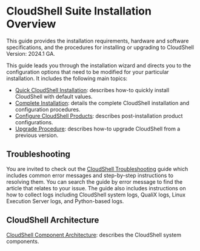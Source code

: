 # CloudShell Suite Installation Overview

This guide provides the installation requirements, hardware and software specifications, and the procedures for installing or upgrading to CloudShell Version: 2024.1 GA.

This guide leads you through the installation wizard and directs you to the configuration options that need to be modified for your particular installation. It includes the following main topics:

- [Quick CloudShell Installation](../../install-configure/cloudshell-suite/quick-install): describes how-to quickly install CloudShell with default values.
- [Complete Installation](../complete-install/index.md): details the complete CloudShell installation and configuration procedures.
- [Configure CloudShell Products](../../install-configure/cloudshell-suite/configure-products): describes post-installation product configurations.
- [Upgrade Procedure](../upgrade-procedure/index.md): describes how-to upgrade CloudShell from a previous version.

## Troubleshooting

You are invited to check out the [CloudShell Troubleshooting](../../troubleshooting) guide which includes common error messages and step-by-step instructions to resolving them. You can search the guide by error message to find the article that relates to your issue. The guide also includes instructions on how to collect logs including CloudShell system logs, QualiX logs, Linux Execution Server logs, and Python-based logs.

## CloudShell Architecture

[CloudShell Component Architecture](../../cs-system-requirements/cs-component-architechture.md): describes the CloudShell system components.